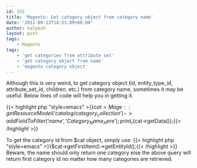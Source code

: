 ```yaml
---
id: 332
title: 'Magento: Get category object from category name'
date: '2012-09-13T14:53:09+00:00'
author: kalpesh
layout: post
tags:
    - Magento
tags:
    - 'get categories from attribute set'
    - 'get category object from name'
    - 'magento category object'
---
```


Although this is very weird, to get category object (id, entity_type_id, attribute_set_id, children, etc.) from category name, sometimes it may be useful. Below lines of code will help you in getting it.

{{< highlight php "style=emacs" >}}$cat = Mage::getResourceModel(‘catalog/category_collection’)->addFieldToFilter(‘name’, ‘Category_Name_Here’);  
print_r($cat->getData());{{< /highlight >}}

To get the category id from $cat object, simply use: {{< highlight php "style=emacs" >}}$cat->getFirstItem()->getEntityId();{{< /highlight >}} Beware, the name should only return one category else the above query will return first category id no matter how many categories are retrieved.